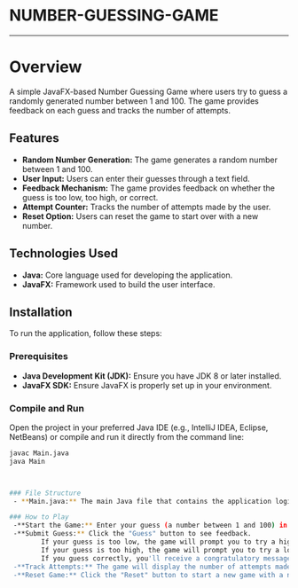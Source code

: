 # NUMBER-GUESSING-GAME

---

# Overview

A simple JavaFX-based Number Guessing Game where users try to guess a randomly generated number between 1 and 100. The game provides feedback on each guess and tracks the number of attempts.

## Features

- **Random Number Generation:** The game generates a random number between 1 and 100.
- **User Input:** Users can enter their guesses through a text field.
- **Feedback Mechanism:** The game provides feedback on whether the guess is too low, too high, or correct.
- **Attempt Counter:** Tracks the number of attempts made by the user.
- **Reset Option:** Users can reset the game to start over with a new number.

## Technologies Used

- **Java:** Core language used for developing the application.
- **JavaFX:** Framework used to build the user interface.

## Installation

To run the application, follow these steps:

### Prerequisites

- **Java Development Kit (JDK):** Ensure you have JDK 8 or later installed.
- **JavaFX SDK:** Ensure JavaFX is properly set up in your environment.

### Compile and Run

Open the project in your preferred Java IDE (e.g., IntelliJ IDEA, Eclipse, NetBeans) or compile and run it directly from the command line:

```bash
javac Main.java
java Main



### File Structure
 - **Main.java:** The main Java file that contains the application logic and user interface setup.

### How to Play
 -**Start the Game:** Enter your guess (a number between 1 and 100) in the provided text field.
 -**Submit Guess:** Click the "Guess" button to see feedback.
        If your guess is too low, the game will prompt you to try a higher number.
        If your guess is too high, the game will prompt you to try a lower number.
        If you guess correctly, you'll receive a congratulatory message.
 -**Track Attempts:** The game will display the number of attempts made.
 -**Reset Game:** Click the "Reset" button to start a new game with a new number
